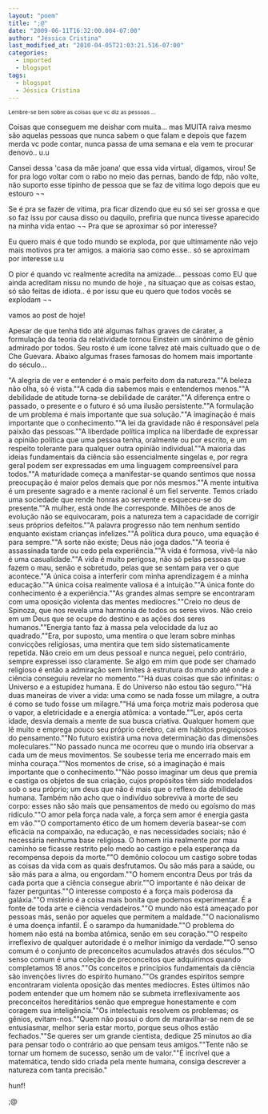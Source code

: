 ```yaml
---
layout: "poem"
title: ";@"
date: "2009-06-11T16:32:00.004-07:00"
author: "Jéssica Cristina"
last_modified_at: "2010-04-05T21:03:21.516-07:00"
categories:
  - imported
  - blogspot
tags:
  - blogspot
  - Jéssica Cristina
---
```


<span style="font-size:78%;">Lembre-se bem sobre as coisas que vc diz as pessoas ...

Coisas que conseguem me deishar com muita... mas MUITA raiva mesmo são aquelas pessoas que nunca sabem o que falam e depois que fazem merda vc pode contar, nunca passa de uma semana e ela vem te procurar denovo..   u.u

Cansei dessa 'casa da mãe joana' que essa vida virtual, digamos, virou!  Se for pra logo voltar com o rabo no meio das pernas, bando de fdp, não volte, não suporto esse tipinho de pessoa que se faz de vitima logo depois que eu estouro ¬¬

Se é pra se fazer de vitima, pra ficar dizendo que eu só sei ser grossa e que so faz issu por causa disso ou daquilo, prefiria que nunca tivesse aparecido na minha vida entao ¬¬   Pra que se aproximar só por interesse?

Eu quero mais é que todo mundo se exploda,  por que ultimamente não vejo mais motivos pra ter amigos. a maioria sao como esse.. só se aproximam por interesse u.u

O pior é quando vc realmente acredita na amizade... pessoas como EU que ainda acreditam nissu no mundo de hoje , na situaçao que as coisas estao, só são feitas de idiota..   é por issu que eu quero que todos vocês se explodam ¬¬

vamos ao post de hoje!

Apesar de que tenha tido até algumas falhas graves de cárater, a formulação da teoria da relatividade tornou Einstein um sinônimo de gênio admirado por todos. Seu rosto é um ícone talvez até mais cultuado que o de Che Guevara. Abaixo algumas frases famosas do homem mais importante do século...

"A alegria de ver e entender é o mais perfeito dom da natureza.""A beleza não olha, só é vista.""A cada dia sabemos mais e entendemos menos.""A debilidade de atitude torna-se debilidade de caráter.""A diferença entre o passado, o presente e o futuro é só uma ilusão persistente.""A formulação de um problema é mais importante que sua solução.""A imaginação é mais importante que o conhecimento.""A lei da gravidade não é responsável pela paixão das pessoas.""A liberdade política implica na liberdade de expressar a opinião política que uma pessoa tenha, oralmente ou por escrito, e um respeito tolerante para qualquer outra opinião individual.""A maioria das ideias fundamentais da ciência são essencialmente singelas e, por regra geral podem ser expressadas em uma linguagem compreensível para todos.""A maturidade começa a manifestar-se quando sentimos que nossa preocupação é maior pelos demais que por nós mesmos.""A mente intuitiva é um presente sagrado e a mente racional é um fiel servente. Temos criado uma sociedade que rende honras ao servente e esqueceu-se do presente.""A mulher, está onde lhe corresponde. Milhões de anos de evolução não se equivocaram, pois a natureza tem a capacidade de corrigir seus próprios defeitos.""A palavra progresso não tem nenhum sentido enquanto existam crianças infelizes.""A política dura pouco, uma equação é para sempre.""A sorte não existe; Deus não joga dados.""A teoria é assassinada tarde ou cedo pela experiência.""A vida é formosa, vivê-la não é uma casualidade.""A vida é muito perigosa, não só pelas pessoas que fazem o mau, senão e sobretudo, pelas que se sentam para ver o que acontece.""A única coisa a interferir com minha aprendizagem é a minha educação.""A única coisa realmente valiosa é a intuição.""A única fonte do conhecimento é a experiência.""As grandes almas sempre se encontraram com uma oposição violenta das mentes medíocres.""Creio no deus de Spinoza, que nos revela uma harmonia de todos os seres vivos. Não creio em um Deus que se ocupe do destino e as ações dos seres humanos.""Energia tanto faz à massa pela velocidade da luz ao quadrado.""Era, por suposto, uma mentira o que leram sobre minhas convicções religiosas, uma mentira que tem sido sistematicamente repetida. Não creio em um deus pessoal e nunca neguei, pelo contrário, sempre expressei isso claramente. Se algo em mim que pode ser chamado religioso é então a admiração sem limites à estrutura do mundo até onde a ciência conseguiu revelar no momento.""Há duas coisas que são infinitas: o Universo e a estupidez humana. E do Universo não estou tão seguro.""Há duas maneiras de viver a vida: uma como se nada fosse um milagre, a outra é como se tudo fosse um milagre.""Há uma força motriz mais poderosa que o vapor, a eletricidade e a energia atômica: a vontade.""Ler, após certa idade, desvia demais a mente de sua busca criativa. Qualquer homem que lê muito e emprega pouco seu próprio cérebro, cai em hábitos preguiçosos do pensamento.""No futuro existirá uma nova determinação das dimensões moleculares.""No passado nunca me ocorreu que o mundo iria observar a cada um de meus movimentos. Se soubesse teria me encerrado mais em minha couraça.""Nos momentos de crise, só a imaginação é mais importante que o conhecimento.""Não posso imaginar um deus que premia e castiga os objetos de sua criação, cujos propósitos têm sido modelados sob o seu próprio; um deus que não é mais que o reflexo da debilidade humana. Também não acho que o indivíduo sobreviva à morte de seu corpo: esses não são mais que pensamentos de medo ou egoísmo do mas ridículo.""O amor pela força nada vale, a força sem amor é energia gasta em vão.""O comportamento ético de um homem deveria basear-se com eficácia na compaixão, na educação, e nas necessidades sociais; não é necessária nenhuma base religiosa. O homem iria realmente por mau caminho se ficasse restrito pelo medo ao castigo e pela esperança da recompensa depois da morte.""O demônio colocou um castigo sobre todas as coisas da vida com as quais desfrutamos. Ou são más para a saúde, ou são más para a alma, ou engordam.""O homem encontra Deus por trás da cada porta que a ciência consegue abrir.""O importante é não deixar de fazer perguntas.""O interesse composto é a força mais poderosa da galáxia.""O mistério é a coisa mais bonita que podemos experimentar. É a fonte de toda arte e ciência verdadeiros.""O mundo não está ameaçado por pessoas más, senão por aqueles que permitem a maldade.""O nacionalismo é uma doença infantil. É o sarampo da humanidade.""O problema do homem não está na bomba atômica, senão em seu coração.""O respeito irreflexivo de qualquer autoridade é o melhor inimigo da verdade.""O senso comum é o conjunto de preconceitos acumulados através dos séculos.""O senso comum é uma coleção de preconceitos que adquirimos quando completamos 18 anos.""Os conceitos e princípios fundamentais da ciência são invenções livres do espírito humano.""Os grandes espíritos sempre encontraram violenta oposição das mentes medíocres. Estes últimos não podem entender que um homem não se submeta irreflexivamente aos preconceitos hereditários senão que empregue honestamente e com coragem sua inteligência.""Os intelectuais resolvem os problemas; os gênios, evitam-nos.""Quem não possui o dom de maravilhar-se nem de se entusiasmar, melhor seria estar morto, porque seus olhos estão fechados.""Se queres ser um grande cientista, dedique 25 minutos ao dia para pensar todo o contrário ao que pensam teus amigos.""Tente não se tornar um homem de sucesso, senão um de valor.""É incrível que a matemática, tendo sido criada pela mente humana, consiga descrever a natureza com tanta precisão."

</span><span style="font-size:78%;">

hunf!

;@

</span>